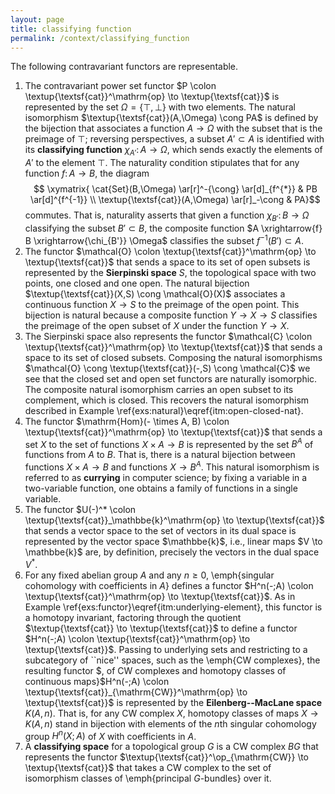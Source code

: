 ```yaml
---
layout: page
title: classifying function
permalink: /context/classifying_function
---
```

The following contravariant functors are representable.
1. The contravariant power set functor $P \colon \textup{\textsf{cat}}^\mathrm{op} \to \textup{\textsf{cat}}$ is represented by the set $\Omega = \{\top,\bot\}$ with two elements. The natural isomorphism $\textup{\textsf{cat}}(A,\Omega) \cong PA$ is defined by the bijection that associates a function $A \to \Omega$ with the subset that is the preimage of $\top$; reversing perspectives, a subset $A' \subset A$ is identified with its **classifying function** $\chi_{A'} \colon A \to \Omega$, which sends exactly the elements of $A'$ to the element $\top$. The naturality condition stipulates that for any function $f \colon A \to B$, the diagram
$$ \xymatrix{ \cat{Set}(B,\Omega) \ar[r]^-{\cong} \ar[d]_{f^{*}} & PB \ar[d]^{f^{-1}} \\ \textup{\textsf{cat}}(A,\Omega) \ar[r]_-\cong & PA}$$ commutes. That is, naturality asserts that given a function $\chi_{B'} \colon B \to \Omega$ classifying the subset $B' \subset B$, the composite function $A \xrightarrow{f} B \xrightarrow{\chi_{B'}} \Omega$ classifies the subset $f^{-1}(B')\subset A$.
2. The functor $\mathcal{O} \colon \textup{\textsf{cat}}^\mathrm{op} \to \textup{\textsf{cat}}$ that sends a space to its set of open subsets is represented by the **Sierpinski space** $S$, the topological space with two points, one closed and one open. The natural bijection $\textup{\textsf{cat}}(X,S) \cong \mathcal{O}(X)$ associates a continuous function $X \to S$ to the preimage of the open point. This bijection is natural because a composite function $Y \to X \to S$ classifies the preimage of the open subset of $X$ under the function $Y \to X$.
3. The Sierpinski space also represents the functor $\mathcal{C} \colon \textup{\textsf{cat}}^\mathrm{op} \to \textup{\textsf{cat}}$ that sends a space to its set of closed subsets. Composing the natural isomorphisms $\mathcal{O} \cong \textup{\textsf{cat}}(-,S) \cong \mathcal{C}$ we see that the closed set and open set functors are naturally isomorphic. The composite natural isomorphism carries an open subset to its complement, which is closed. This recovers the natural isomorphism described in Example \ref{exs:natural}\eqref{itm:open-closed-nat}.
4. The functor $\mathrm{Hom}(- \times A, B) \colon \textup{\textsf{cat}}^\mathrm{op} \to \textup{\textsf{cat}}$ that sends a set $X$ to the set of functions $X \times A \to B$ is represented by the set $B^A$ of functions from $A$ to $B$. That is, there is a natural bijection between functions $X \times A \to B$ and functions $X \to B^A$. This natural isomorphism is referred to as **currying** in computer science; by fixing a variable in a two-variable function, one obtains a family of functions in a single variable.
5. The functor $U(-)^* \colon \textup{\textsf{cat}}_\mathbbe{k}^\mathrm{op} \to \textup{\textsf{cat}}$ that sends a vector space to the set of vectors in its dual space is represented by the vector space $\mathbbe{k}$, i.e., linear maps $V \to \mathbbe{k}$ are, by definition, precisely the vectors in the dual space $V^*$.
6. For any fixed abelian group $A$ and any $n \geq 0$, \emph{singular cohomology with coefficients in $A$} defines a functor $H^n(-;A) \colon \textup{\textsf{cat}}^\mathrm{op} \to \textup{\textsf{cat}}$. As in Example \ref{exs:functor}\eqref{itm:underlying-element}, this functor is a homotopy invariant, factoring through the quotient $\textup{\textsf{cat}} \to \textup{\textsf{cat}}$ to define a functor $H^n(-;A) \colon \textup{\textsf{cat}}^\mathrm{op} \to \textup{\textsf{cat}}$. Passing to underlying sets and restricting to a subcategory of ``nice'' spaces, such as the \emph{CW complexes}, the resulting functor $, of CW complexes and homotopy classes of continuous maps}$H^n(-;A) \colon \textup{\textsf{cat}}_{\mathrm{CW}}^\mathrm{op} \to \textup{\textsf{cat}}$ is represented by the **Eilenberg--MacLane space** $K(A,n)$. That is, for any CW complex $X$, homotopy classes of maps $X \to K(A,n)$ stand in bijection with elements of the $n$th singular cohomology group  $H^n(X;A)$ of $X$ with coefficients in $A$.
7. A **classifying space** for a topological group $G$ is a CW complex $BG$ that represents the functor $\textup{\textsf{cat}}^\op_{\mathrm{CW}} \to \textup{\textsf{cat}}$ that takes a CW complex to the set of isomorphism classes of \emph{principal $G$-bundles} over it.
